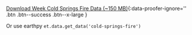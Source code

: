 [<i class="fa fa-download" aria-hidden="true"></i> Download Week Cold Springs Fire Data (~150 MB)](https://ndownloader.figshare.com/files/10960109){:data-proofer-ignore='' .btn .btn--success .btn--x-large }

Or use earthpy
`et.data.get_data('cold-springs-fire')`
